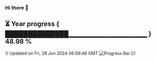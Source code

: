### Hi there 👋
⏳ Year progress { ██████████████▁▁▁▁▁▁▁▁▁▁▁▁▁▁▁▁ } 48.98 %
---
⏰ Updated on Fri, 28 Jun 2024 06:09:46 GMT
![Progress Bar CI](https://github.com/Moyi321/Moyi321/workflows/Progress%20Bar%20CI/badge.svg)

